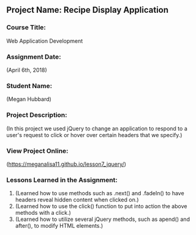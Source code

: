 ## Project Name:  Recipe Display Application

### Course Title:
Web Application Development

### Assignment Date:  
(April 6th, 2018)

### Student Name:  
(Megan Hubbard)

### Project Description:
(In this project we used jQuery to change an application to respond to a user's request to click or hover over certain headers that we specify.)

### View Project Online:
(https://meganalisa11.github.io/lesson7_jquery/)

### Lessons Learned in the Assignment:
1. (Learned how to use methods such as .next() and .fadeIn() to have headers reveal hidden content when clicked on.)
2. (Learned how to use the click() function to put into action the above methods with a click.)
3. (Learned how to utilize several jQuery methods, such as apend() and after(), to modify HTML elements.)

